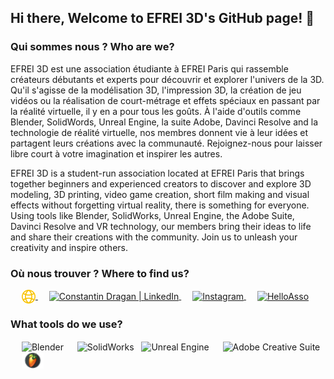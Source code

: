 <h2> Hi there, Welcome to EFREI 3D's GitHub page! 👋 </h2>

<h3> Qui sommes nous ? Who are we? </h3>

EFREI 3D est une association étudiante à EFREI Paris qui rassemble créateurs débutants et experts pour découvrir et explorer l'univers de la 3D. Qu'il s'agisse de la modélisation 3D, l'impression 3D, la création de jeu vidéos ou la réalisation de court-métrage et effets spéciaux en passant par la réalité virtuelle, il y en a pour tous les goûts. À l'aide d'outils comme Blender, SolidWords, Unreal Engine, la suite Adobe, Davinci Resolve and la technologie de réalité virtuelle, nos membres donnent vie à leur idées et partagent leurs créations avec la communauté.
Rejoignez-nous pour laisser libre court à votre imagination et inspirer les autres.

EFREI 3D is a student-run association located at EFREI Paris that brings together beginners and experienced creators to discover and explore 3D modeling, 3D printing, video game creation, short film making and visual effects without forgetting virtual reality, there is something for everyone. Using tools like Blender, SolidWorks, Unreal Engine, the Adobe Suite, Davinci Resolve and VR technology, our members bring their ideas to life and share their creations with the community. Join us to unleash your creativity and inspire others.

<h3>Où nous trouver ? Where to find us?</h3>
<p>
    &emsp;
    <a href="https://www.efrei3d.fr/" target="_blank">
        <img align="center" alt="Website" width="22px" src="https://raw.githubusercontent.com/Ollianels/myicons/main/yellow-globe-icon.png" />
    </a>
    &emsp;
    <a href="https://www.linkedin.com/company/efrei-3d/" target="_blank">
        <img align="center" alt="Constantin Dragan | LinkedIn" width="25px" src="https://github.com/EFREI-3D/.github/assets/93822773/4a5dc82c-ac26-447b-869b-3f88f2146112" />
    </a>
    &emsp;
    <a href="https://www.instagram.com/efrei3d/" target="_blank">
        <img align="center" alt="Instagram" width="26px" src="https://upload.wikimedia.org/wikipedia/commons/thumb/a/a5/Instagram_icon.png/2048px-Instagram_icon.png" />
    </a>
     &emsp;
    <a href="https://www.helloasso.com/associations/efrei-3d/" target="_blank">
        <img align="center" alt="HelloAsso" width="26px" src="https://asso.compta.com/wp-content/uploads/2019/10/Logo-vertical-bleu.png " />
    </a>
</p>


<h3>What tools do we use?</h3>
<p>
    &emsp;
    <img align="center" alt="Blender" width="26px" src="https://upload.wikimedia.org/wikipedia/commons/thumb/0/0c/Blender_logo_no_text.svg/2503px-Blender_logo_no_text.svg.png" />
    &emsp;
    <img align="center" alt="SolidWorks" width="32px" src="https://play-lh.googleusercontent.com/xFXqt-xHyKht3CGi-kVR6szgoBxgQNr03XYG7rHyYFMVXGlrQrW99E84tOfFbSRrRQ" />
    &nbsp;
    <img align="center" alt="Unreal Engine" width="26px" src="https://www.citypng.com/public/uploads/preview/unreal-engine-white-logo-png-11662377738plyxyz8g4p.png" />
    &emsp;
    <img align="center" alt="Adobe Creative Suite" width="26px" src="https://upload.wikimedia.org/wikipedia/commons/thumb/4/4c/Adobe_Creative_Cloud_rainbow_icon.svg/1200px-Adobe_Creative_Cloud_rainbow_icon.svg.png" />
    &emsp;
    <img align="center" alt="FL Studio" width="35px" src="https://raw.githubusercontent.com/EFREI-3D/.github/main/profile/docs/fl-studio.png" />
</p>
<br>
<br>

